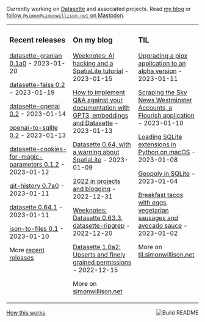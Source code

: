 Currently working on [Datasette](https://datasette.io/) and associated projects. Read [my blog](https://simonwillison.net/) or <a href="https://fedi.simonwillison.net/@simon">follow `@simon@simonwillison.net` on Mastodon</a>.

<table><tr><td valign="top" width="33%">

### Recent releases
<!-- recent_releases starts -->
[datasette-granian 0.1a0](https://github.com/simonw/datasette-granian/releases/tag/0.1a0) - 2023-01-20

[datasette-faiss 0.2](https://github.com/simonw/datasette-faiss/releases/tag/0.2) - 2023-01-19

[datasette-openai 0.2](https://github.com/simonw/datasette-openai/releases/tag/0.2) - 2023-01-14

[openai-to-sqlite 0.2](https://github.com/simonw/openai-to-sqlite/releases/tag/0.2) - 2023-01-13

[datasette-cookies-for-magic-parameters 0.1.2](https://github.com/simonw/datasette-cookies-for-magic-parameters/releases/tag/0.1.2) - 2023-01-12

[git-history 0.7a0](https://github.com/simonw/git-history/releases/tag/0.7a0) - 2023-01-11

[datasette 0.64.1](https://github.com/simonw/datasette/releases/tag/0.64.1) - 2023-01-11

[json-to-files 0.1](https://github.com/simonw/json-to-files/releases/tag/0.1) - 2023-01-10
<!-- recent_releases ends -->
More [recent releases](https://github.com/simonw/simonw/blob/main/releases.md)
</td><td valign="top" width="34%">

### On my blog
<!-- blog starts -->
[Weeknotes: AI hacking and a SpatiaLite tutorial](http://simonwillison.net/2023/Jan/15/weeknotes/) - 2023-01-15

[How to implement Q&A against your documentation with GPT3, embeddings and Datasette](http://simonwillison.net/2023/Jan/13/semantic-search-answers/) - 2023-01-13

[Datasette 0.64, with a warning about SpatiaLite](http://simonwillison.net/2023/Jan/9/datasette-064/) - 2023-01-09

[2022 in projects and blogging](http://simonwillison.net/2022/Dec/31/2022-in-projects/) - 2022-12-31

[Weeknotes: Datasette 0.63.3, datasette-ripgrep](http://simonwillison.net/2022/Dec/20/weeknotes/) - 2022-12-20

[Datasette 1.0a2: Upserts and finely grained permissions](http://simonwillison.net/2022/Dec/15/datasette-1a2/) - 2022-12-15
<!-- blog ends -->
More on [simonwillison.net](https://simonwillison.net/)
</td><td valign="top" width="33%">

### TIL
<!-- tils starts -->
[Upgrading a pipx application to an alpha version](https://til.simonwillison.net/python/pipx-alpha) - 2023-01-11

[Scraping the Sky News Westminster Accounts, a Flourish application](https://til.simonwillison.net/shot-scraper/scraping-flourish) - 2023-01-10

[Loading SQLite extensions in Python on macOS](https://til.simonwillison.net/sqlite/sqlite-extensions-python-macos) - 2023-01-08

[Geopoly in SQLite](https://til.simonwillison.net/sqlite/geopoly) - 2023-01-04

[Breakfast tacos with eggs, vegetarian sausages and avocado sauce](https://til.simonwillison.net/cooking/breakfast-tacos) - 2023-01-02
<!-- tils ends -->
More on [til.simonwillison.net](https://til.simonwillison.net/)
</td></tr></table>

<a href="https://github.com/simonw/simonw/actions"><img src="https://github.com/simonw/simonw/workflows/Build%20README/badge.svg" align="right" alt="Build README"></a> <a href="https://simonwillison.net/2020/Jul/10/self-updating-profile-readme/">How this works</a>
